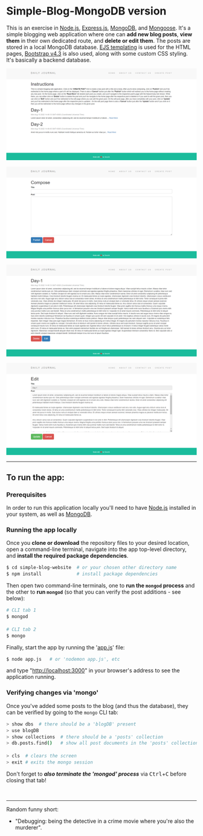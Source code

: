 # Simple-Blog-MongoDB version

This is an exercise in [Node.js](https://nodejs.org/en/), [Express.js](https://expressjs.com/), [MongoDB](https://www.mongodb.com/), and [Mongoose](https://mongoosejs.com/). It's a simple blogging web application where one can **add new blog posts**, **view them** in their own dedicated route, and **delete or edit them**. The posts are stored in a local MongoDB database. [EJS templating](https://ejs.co/) is used for the HTML pages, [Bootstrap v4.3](https://getbootstrap.com/docs/4.3/getting-started/introduction/) is also used, along with some custom CSS styling.  
It's basically a backend database.  

![simple blog image 1](/public/images/blog-1.png)  

![simple blog image 2](/public/images/blog-2.png)  

![simple blog image 3](/public/images/blog-3.png)  

![simple blog image 4](/public/images/blog-4.png)  


---  

## To run the app:  

### Prerequisites  

In order to run this application locally you'll need to have [Node.js](https://nodejs.org/en/) installed in your system, as well as [MongoDB](https://www.mongodb.com/).  

### Running the app locally  

Once you **clone or download** the repository files to your desired location, open a command-line terminal, navigate into the app top-level directory, and **install the required package dependencies**.   

```bash
$ cd simple-blog-website  # or your chosen other directory name
$ npm install             # install package dependencies
```

Then open two command-line terminals, one to **run the `mongod` process** and the other to **run `mongod`** (so that you can verify the post additions - see below):  

```bash
# CLI tab 1
$ mongod

# CLI tab 2
$ mongo
```

Finally, start the app by running the '[app.js](./app.js)' file:  

```bash
$ node app.js   # or 'nodemon app.js', etc
```

and type "[http://localhost:3000](http://localhost:3000)" in your browser's address to see the application running.  

### Verifying changes via 'mongo'  

Once you've added some posts to the blog (and thus the database), they can be verified by going to the `mongo` CLI tab:  

```bash
> show dbs  # there should be a 'blogDB' present
> use blogDB
> show collections  # there should be a 'posts' collection
> db.posts.find()   # show all post documents in the 'posts' collection

> cls  # clears the screen
> exit # exits the mongo session
```

Don't forget to ***also terminate the 'mongod' process*** via <kbd>Ctrl</kbd>+<kbd>C</kbd> before closing that tab! 

<br>  

---  

Random funny short:  
- "Debugging: being the detective in a crime movie where you're also the murderer".


